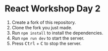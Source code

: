 # React Workshop Day 2

1. Create a fork of this repository.
2. Clone the fork you just made.
3. Run `npm install` to install the dependencies.
4. Run `npm run dev` to start the server.
5. Press <kbd>Ctrl</kbd> + <kbd>C</kbd> to stop the server.
